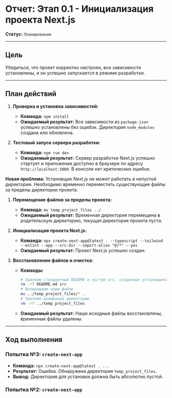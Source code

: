 # Отчет: Этап 0.1 - Инициализация проекта Next.js

**Статус:** `Планирование`

---

## Цель

Убедиться, что проект корректно настроен, все зависимости установлены, и он успешно запускается в режиме разработки.

---

## План действий

1.  **Проверка и установка зависимостей:**
    - **Команда:** `npm install`
    - **Ожидаемый результат:** Все зависимости из `package.json` успешно установлены без ошибок. Директория `node_modules` создана или обновлена.

2.  **Тестовый запуск сервера разработки:**
    - **Команда:** `npm run dev`
    - **Ожидаемый результат:** Сервер разработки Next.js успешно стартует и приложение доступно в браузере по адресу `http://localhost:3000`. В консоли нет критических ошибок.

**Новая проблема:** Установщик Next.js не может работать в непустой директории. Необходимо временно переместить существующие файлы за пределы директории проекта.

1.  **Перемещение файлов за пределы проекта:**
    - **Команда:** `mv temp_project_files ../`
    - **Ожидаемый результат:** Временная директория перемещена в родительскую директорию, текущая директория проекта пуста.

2.  **Инициализация проекта Next.js:**
    - **Команда:** `npx create-next-app@latest . --typescript --tailwind --eslint --app --src-dir --import-alias "@/*" --yes`
    - **Ожидаемый результат:** Проект Next.js успешно создан.

3.  **Восстановление файлов и очистка:**
    - **Команды:**
        ```bash
        # Удаляем стандартный README и пустую src, созданные установщиком
        rm -rf README.md src
        # Возвращаем наши файлы
        mv ../temp_project_files/* .
        # Удаляем временную директорию
        rm -rf ../temp_project_files
        ```
    - **Ожидаемый результат:** Наши исходные файлы восстановлены, временные файлы удалены.

---

## Ход выполнения

### Попытка №3: `create-next-app`
- **Команда:** `npx create-next-app@latest . ...`
- **Результат:** Ошибка. Обнаружена директория `temp_project_files`.
- **Вывод:** Директория для установки должна быть абсолютно пустой.

### Попытка №2: `create-next-app`
